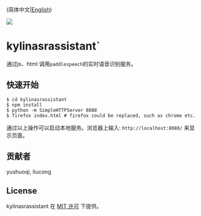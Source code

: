 (简体中文|[English](./README.md))

<a href="./LICENSE"><img src="https://img.shields.io/badge/license-MIT-yellow"></a>

# kylinasrassistant`

通过js、html 调用`paddlespeech`的实时语音识别服务。

## 快速开始
```shell
$ cd kylinasrassistant
$ npm install
$ python -m SimpleHTTPServer 8088 
$ firefox index.html # firefox could be replaced, such as chrome etc.
```
通过以上操作可以启动本地服务。浏览器上输入: `http://localhost:8088/` 来显示页面。

## 贡献者

yushuoqi, liucong

## License

kylinasrassistant 在 [MIT 许可](./LICENSE) 下提供。
